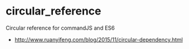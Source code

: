 # circular_reference

Circular reference for commandJS and ES6

- http://www.ruanyifeng.com/blog/2015/11/circular-dependency.html
